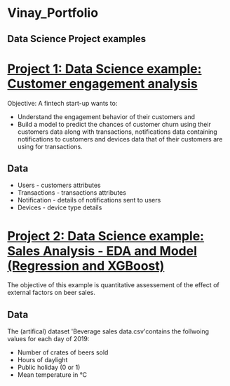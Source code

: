 # Vinay_Portfolio

## Data Science Project examples

# [Project 1: Data Science example: Customer engagement analysis](https://github.com/vinayamsnl/Customer-Analysis-Project)

Objective: A fintech start-up wants to:
* Understand the engagement behavior of their customers and 
* Build a model to predict the chances of customer churn using their customers data along with transactions, notifications data containing notifications to customers and devices data that of their customers are using for transactions.

## Data 
* Users - customers attributes 
* Transactions - transactions attributes
* Notification - details of notifications sent to users
* Devices - device type details

# [Project 2: Data Science example: Sales Analysis - EDA and Model (Regression and XGBoost)](https://github.com/vinayamsnl/Vinay_Portfolio/tree/master)

The objective of this example is quantitative assessement of the effect of external factors on beer sales. 

## Data
The (artifical) dataset 'Beverage sales data.csv'contains the follwoing values for each day of 2019:
* Number of crates of beers sold
* Hours of daylight
* Public holiday (0 or 1)
* Mean temperature in °C
